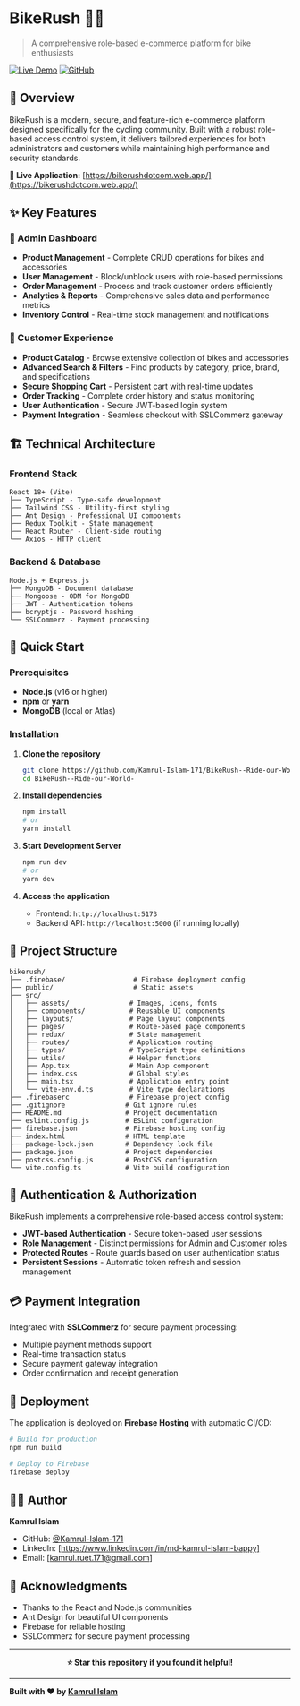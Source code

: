 # BikeRush 🚴‍♂️

> A comprehensive role-based e-commerce platform for bike enthusiasts

[![Live Demo](https://img.shields.io/badge/Live-Demo-brightgreen)](https://bikerushdotcom.web.app/)
[![GitHub](https://img.shields.io/badge/GitHub-Repository-blue)](https://github.com/Kamrul-Islam-171/blog-backend)


## 🌟 Overview

BikeRush is a modern, secure, and feature-rich e-commerce platform designed specifically for the cycling community. Built with a robust role-based access control system, it delivers tailored experiences for both administrators and customers while maintaining high performance and security standards.

**🔗 Live Application:** [https://bikerushdotcom.web.app/](https://bikerushdotcom.web.app/)

## ✨ Key Features

### 👑 Admin Dashboard
- **Product Management** - Complete CRUD operations for bikes and accessories
- **User Management** - Block/unblock users with role-based permissions
- **Order Management** - Process and track customer orders efficiently
- **Analytics & Reports** - Comprehensive sales data and performance metrics
- **Inventory Control** - Real-time stock management and notifications

### 🛒 Customer Experience
- **Product Catalog** - Browse extensive collection of bikes and accessories
- **Advanced Search & Filters** - Find products by category, price, brand, and specifications
- **Secure Shopping Cart** - Persistent cart with real-time updates
- **Order Tracking** - Complete order history and status monitoring
- **User Authentication** - Secure JWT-based login system
- **Payment Integration** - Seamless checkout with SSLCommerz gateway

## 🏗️ Technical Architecture

### Frontend Stack
```
React 18+ (Vite)
├── TypeScript - Type-safe development
├── Tailwind CSS - Utility-first styling
├── Ant Design - Professional UI components
├── Redux Toolkit - State management
├── React Router - Client-side routing
└── Axios - HTTP client
```

### Backend & Database
```
Node.js + Express.js
├── MongoDB - Document database
├── Mongoose - ODM for MongoDB
├── JWT - Authentication tokens
├── bcryptjs - Password hashing
└── SSLCommerz - Payment processing
```

## 🚀 Quick Start

### Prerequisites
- **Node.js** (v16 or higher)
- **npm** or **yarn**
- **MongoDB** (local or Atlas)

### Installation

1. **Clone the repository**
   ```bash
   git clone https://github.com/Kamrul-Islam-171/BikeRush--Ride-our-World-.git
   cd BikeRush--Ride-our-World-
   ```

2. **Install dependencies**
   ```bash
   npm install
   # or
   yarn install
   ```

3. **Start Development Server**
   ```bash
   npm run dev
   # or
   yarn dev
   ```

4. **Access the application**
   - Frontend: `http://localhost:5173`
   - Backend API: `http://localhost:5000` (if running locally)

## 📁 Project Structure

```
bikerush/
├── .firebase/                 # Firebase deployment config
├── public/                    # Static assets
├── src/
│   ├── assets/               # Images, icons, fonts
│   ├── components/           # Reusable UI components
│   ├── layouts/              # Page layout components
│   ├── pages/                # Route-based page components
│   ├── redux/                # State management
│   ├── routes/               # Application routing
│   ├── types/                # TypeScript type definitions
│   ├── utils/                # Helper functions
│   ├── App.tsx               # Main App component
│   ├── index.css             # Global styles
│   ├── main.tsx              # Application entry point
│   └── vite-env.d.ts         # Vite type declarations
├── .firebaserc               # Firebase project config
├── .gitignore               # Git ignore rules
├── README.md                # Project documentation
├── eslint.config.js         # ESLint configuration
├── firebase.json            # Firebase hosting config
├── index.html               # HTML template
├── package-lock.json        # Dependency lock file
├── package.json             # Project dependencies
├── postcss.config.js        # PostCSS configuration
└── vite.config.ts           # Vite build configuration
```

## 🔐 Authentication & Authorization

BikeRush implements a comprehensive role-based access control system:

- **JWT-based Authentication** - Secure token-based user sessions
- **Role Management** - Distinct permissions for Admin and Customer roles
- **Protected Routes** - Route guards based on user authentication status
- **Persistent Sessions** - Automatic token refresh and session management

## 💳 Payment Integration

Integrated with **SSLCommerz** for secure payment processing:
- Multiple payment methods support
- Real-time transaction status
- Secure payment gateway integration
- Order confirmation and receipt generation

## 🚀 Deployment

The application is deployed on **Firebase Hosting** with automatic CI/CD:

```bash
# Build for production
npm run build

# Deploy to Firebase
firebase deploy
```



## 👨‍💻 Author

**Kamrul Islam**
- GitHub: [@Kamrul-Islam-171](https://github.com/Kamrul-Islam-171)
- LinkedIn: [https://www.linkedin.com/in/md-kamrul-islam-bappy]
- Email: [kamrul.ruet.171@gmail.com]

## 🙏 Acknowledgments

- Thanks to the React and Node.js communities
- Ant Design for beautiful UI components
- Firebase for reliable hosting
- SSLCommerz for secure payment processing

---

<div align="center">
  <strong>⭐ Star this repository if you found it helpful!</strong>
</div>

---

**Built with ❤️ by [Kamrul Islam](https://github.com/Kamrul-Islam-171)**
